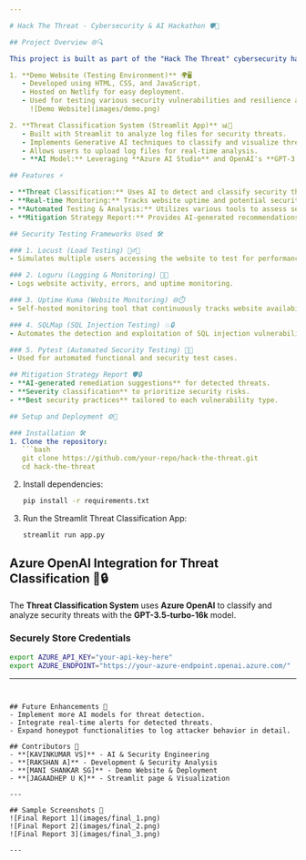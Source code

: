 ```yaml
---

# Hack The Threat - Cybersecurity & AI Hackathon 🛡️🤖

## Project Overview 🌐🔍

This project is built as part of the "Hack The Threat" cybersecurity hackathon, focusing on AI-driven threat detection and security analysis. It consists of two main components:

1. **Demo Website (Testing Environment)** 🌍🖥️
   - Developed using HTML, CSS, and JavaScript.
   - Hosted on Netlify for easy deployment.
   - Used for testing various security vulnerabilities and resilience against cyber threats.
     ![Demo Website](images/demo.png)

2. **Threat Classification System (Streamlit App)** 📊🔐
   - Built with Streamlit to analyze log files for security threats.
   - Implements Generative AI techniques to classify and visualize threats.
   - Allows users to upload log files for real-time analysis.
   - **AI Model:** Leveraging **Azure AI Studio** and OpenAI's **GPT-3.5-turbo-16k** for advanced threat classification and structuring of log data.

## Features ⚡️

- **Threat Classification:** Uses AI to detect and classify security threats in log files with OpenAI's GPT-3.5-turbo-16k.
- **Real-time Monitoring:** Tracks website uptime and potential security breaches.
- **Automated Testing & Analysis:** Utilizes various tools to assess security.
- **Mitigation Strategy Report:** Provides AI-generated recommendations for fixing detected security threats.

## Security Testing Frameworks Used 🛠️

### 1. Locust (Load Testing) 🏃‍♂️💨
- Simulates multiple users accessing the website to test for performance and vulnerabilities under heavy traffic.

### 2. Loguru (Logging & Monitoring) 📝🔎
- Logs website activity, errors, and uptime monitoring.

### 3. Uptime Kuma (Website Monitoring) 🌐⏱️
- Self-hosted monitoring tool that continuously tracks website availability and response time.

### 4. SQLMap (SQL Injection Testing) 💥🔒
- Automates the detection and exploitation of SQL injection vulnerabilities.

### 5. Pytest (Automated Security Testing) 🧪✅
- Used for automated functional and security test cases.

## Mitigation Strategy Report 🛡️🔒
- **AI-generated remediation suggestions** for detected threats.
- **Severity classification** to prioritize security risks.
- **Best security practices** tailored to each vulnerability type.

## Setup and Deployment ⚙️🚀

### Installation 🛠️
1. Clone the repository:
   ```bash
   git clone https://github.com/your-repo/hack-the-threat.git
   cd hack-the-threat
   ```
2. Install dependencies:
   ```bash
   pip install -r requirements.txt
   ```
3. Run the Streamlit Threat Classification App:
   ```bash
   streamlit run app.py
   ```

## Azure OpenAI Integration for Threat Classification 🤖🔒

The **Threat Classification System** uses **Azure OpenAI** to classify and analyze security threats with the **GPT-3.5-turbo-16k** model.

### Securely Store Credentials
```bash
export AZURE_API_KEY="your-api-key-here"
export AZURE_ENDPOINT="https://your-azure-endpoint.openai.azure.com/"
```

---
```


## Future Enhancements 🔮
- Implement more AI models for threat detection.
- Integrate real-time alerts for detected threats.
- Expand honeypot functionalities to log attacker behavior in detail.

## Contributors 🤝
- **[KAVINKUMAR VS]** - AI & Security Engineering
- **[RAKSHAN A]** - Development & Security Analysis
- **[MANI SHANKAR SG]** - Demo Website & Deployment
- **[JAGAADHEP U K]** - Streamlit page & Visualization

---

## Sample Screenshots 🎨
![Final Report 1](images/final_1.png)
![Final Report 2](images/final_2.png)
![Final Report 3](images/final_3.png)

---


